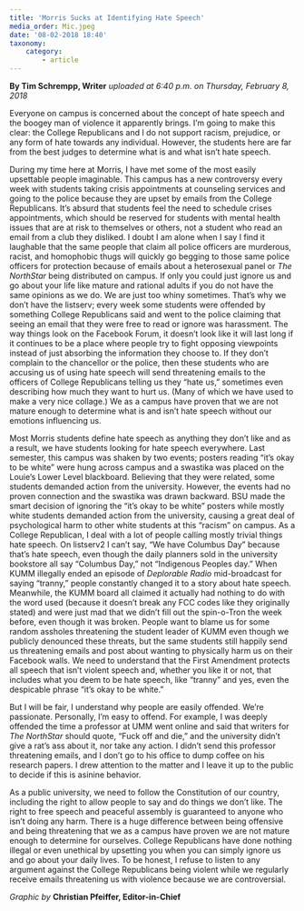 ```yaml
---
title: 'Morris Sucks at Identifying Hate Speech'
media_order: Mic.jpeg
date: '08-02-2018 18:40'
taxonomy:
    category:
        - article
---
```


**By Tim Schrempp, Writer** _uploaded at 6:40 p.m. on Thursday, February 8, 2018_

Everyone on campus is concerned about the concept of hate speech and the boogey man of violence it apparently brings. I’m going to make this clear: the College Republicans and I do not support racism, prejudice, or any form of hate towards any individual. However, the students here are far from the best judges to determine what is and what isn’t hate speech. 

During my time here at Morris, I have met some of the most easily upsettable people imaginable. This campus has a new controversy every week with students taking crisis appointments at counseling services and going to the police because they are upset by emails from the College Republicans. It’s absurd that students feel the need to schedule crises appointments, which should be reserved for students with mental health issues that are at risk to themselves or others, not a student who read an email from a club they disliked. I doubt I am alone when I say I find it laughable that the same people that claim all police officers are murderous, racist, and homophobic thugs will quickly go begging to those same police officers for protection because of emails about a heterosexual panel or _The NorthStar_ being distributed on campus. If only you could just ignore us and go about your life like mature and rational adults if you do not have the same opinions as we do.  We are just too whiny sometimes. That’s why we don’t have the listserv; every week some students were offended by something College Republicans said and went to the police claiming that seeing an email that they were free to read or ignore was harassment. The way things look on the Facebook Forum, it doesn’t look like it will last long if it continues to be a place where people try to fight opposing viewpoints instead of just absorbing the information they choose to. If they don’t complain to the chancellor or the police, then these students who are accusing us of using hate speech will send threatening emails to the officers of College Republicans telling us they “hate us,” sometimes even describing how much they want to hurt us. (Many of which we have used to make a very nice collage.) We as a campus have proven that we are not mature enough to determine what is and isn’t hate speech without our emotions influencing us.

Most Morris students define hate speech as anything they don’t like and as a result, we have students looking for hate speech everywhere. Last semester, this campus was shaken by two events; posters reading “it’s okay to be white” were hung across campus and a swastika was placed on the Louie’s Lower Level blackboard. Believing that they were related, some students demanded action from the university. However, the events had no proven connection and the swastika was drawn backward. BSU made the smart decision of ignoring the “it’s okay to be white” posters while mostly white students demanded action from the university, causing a great deal of psychological harm to other white students at this “racism” on campus. As a College Republican, I deal with a lot of people calling mostly trivial things hate speech. On listserv2 I can’t say, “We have Columbus Day” because that’s hate speech, even though the daily planners sold in the university bookstore all say “Columbus Day,” not “Indigenous Peoples day.” When KUMM illegally ended an episode of _Deplorable Radio_ mid-broadcast for saying “tranny,” people constantly changed it to a story about hate speech. Meanwhile, the KUMM board all claimed it actually had nothing to do with the word used (because it doesn’t break any FCC codes like they originally stated) and were just mad that we didn’t fill out the spin-o-Tron the week before, even though it was broken. People want to blame us for some random assholes threatening the student leader of KUMM even though we publicly denounced these threats, but the same students still happily send us threatening emails and post about wanting to physically harm us on their Facebook walls. We need to understand that the First Amendment protects all speech that isn’t violent speech and, whether you like it or not, that includes what you deem to be hate speech, like “tranny” and yes, even the despicable phrase “it’s okay to be white.” 

But I will be fair, I understand why people are easily offended. We’re passionate. Personally, I’m easy to offend. For example, I was deeply offended the time a professor at UMM went online and said that writers for _The NorthStar_ should quote, “Fuck off and die,” and the university didn’t give a rat’s ass about it, nor take any action. I didn’t send this professor threatening emails, and I don’t go to his office to dump coffee on his research papers. I drew attention to the matter and I leave it up to the public to decide if this is asinine behavior.

As a public university, we need to follow the Constitution of our country, including the right to allow people to say and do things we don’t like. The right to free speech and peaceful assembly is guaranteed to anyone who isn’t doing any harm. There is a huge difference between being offensive and being threatening that we as a campus have proven we are not mature enough to determine for ourselves.  College Republicans have done nothing illegal or even unethical by upsetting you when you can simply ignore us and go about your daily lives. To be honest, I refuse to listen to any argument against the College Republicans being violent while we regularly receive emails threatening us with violence because we are controversial.

_Graphic by_ **Christian Pfeiffer, Editor-in-Chief**